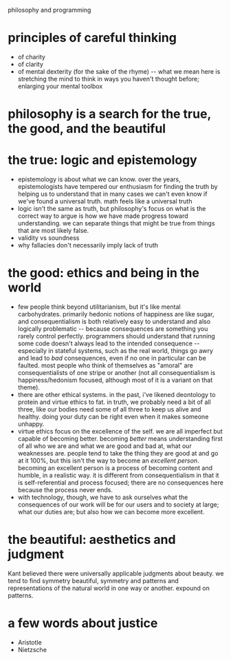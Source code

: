 philosophy and programming

# principles of careful thinking

- of charity
- of clarity
- of mental dexterity (for the sake of the rhyme) -- what we mean here is stretching the mind to think in ways you haven't thought before; enlarging your mental toolbox

# philosophy is a search for the true, the good, and the beautiful

# the true: logic and epistemology

- epistemology is about what we can know. over the years, epistemologists have tempered our enthusiasm for finding the truth by helping us to understand that in many cases we can't even know if we've found a universal truth. math feels like a universal truth
- logic isn't the same as truth, but philosophy's focus on what is the correct way to argue is how we have made progress toward understanding. we can separate things that might be true from things that are most likely false.
- validity vs soundness
- why fallacies don't necessarily imply lack of truth

# the good: ethics and being in the world

- few people think beyond utilitarianism, but it's like mental carbohydrates. primarily hedonic notions of happiness are like sugar, and consequentialism is both relatively easy to understand and also logically problematic -- because consequences are something you rarely control perfectly. programmers should understand that running some code doesn't always lead to the intended consequence -- especially in stateful systems, such as the real world, things go awry and lead to *bad* consequences, even if no one in particular can be faulted. most people who think of themselves as "amoral" are consequentialists of one stripe or another (not all consequentialism is happiness/hedonism focused, although most of it is a variant on that theme).
- there are other ethical systems. in the past, i've likened deontology to protein and virtue ethics to fat. in truth, we probably need a bit of all three, like our bodies need some of all three to keep us alive and healthy. doing your duty can be right even when it makes someone unhappy.
- virtue ethics focus on the excellence of the self. we are all imperfect but capable of becoming better. becoming *better* means understanding first of all who we are and what we are good and bad at, what our weaknesses are. people tend to take the thing they are good at and go at it 100%, but this isn't the way to become an *excellent person*. becoming an excellent person is a process of becoming content and humble, in a realistic way. it is different from consequentialism in that it is self-referential and process focused; there are no consequences here because the process never ends.
- with technology, though, we have to ask ourselves what the consequences of our work will be for our users and to society at large; what our duties are; but also how we can become more excellent.

# the beautiful: aesthetics and judgment

Kant believed there were universally applicable judgments about beauty. we tend to find symmetry beautiful, symmetry and patterns and representations of the natural world in one way or another. expound on patterns.

# a few words about justice

- Aristotle
- Nietzsche
